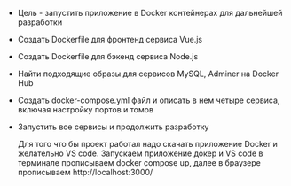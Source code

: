 - Цель - запустить приложение в Docker контейнерах для дальнейшей разработки
- Создать Dockerfile для фронтенд сервиса Vue.js
- Создать Dockerfile для бэкенд сервиса Node.js
- Найти подходящие образы для сервисов MySQL, Adminer на Docker Hub
- Создать docker-compose.yml файл и описать в нем четыре сервиса, включая настройку портов и томов
- Запустить все сервисы и продолжить разработку

  Для того что бы проект работал надо скачать приложение Docker и желательно VS code.
  Запускаем приложение докер и VS code в терминале прописываем docker compose up, далее в браузере прописываем http://localhost:3000/
